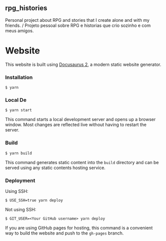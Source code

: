 ## rpg_histories
Personal project about RPG and stories that I create alone and with my friends. / Projeto pessoal sobre RPG e historias que crio sozinho e com meus amigos.

# Website

This website is built using [Docusaurus 2](https://docusaurus.io/), a modern static website generator.

### Installation

```
$ yarn
```

### Local De
```
$ yarn start
```

This command starts a local development server and opens up a browser window. Most changes are reflected live without having to restart the server.

### Build

```
$ yarn build
```

This command generates static content into the `build` directory and can be served using any static contents hosting service.

### Deployment

Using SSH:

```
$ USE_SSH=true yarn deploy
```

Not using SSH:

```
$ GIT_USER=<Your GitHub username> yarn deploy
```

If you are using GitHub pages for hosting, this command is a convenient way to build the website and push to the `gh-pages` branch.
